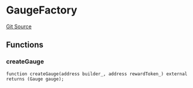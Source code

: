 # GaugeFactory

[Git Source](https://github.com/rsksmart/builder-incentives-sc/blob/41546c9143c56d780a633252c86982026a849c39/src/gauge/GaugeFactory.sol)

## Functions

### createGauge

```solidity
function createGauge(address builder_, address rewardToken_) external returns (Gauge gauge);
```
